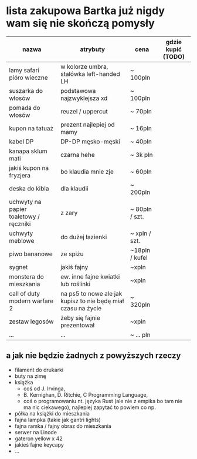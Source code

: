 # lista zakupowa Bartka już nigdy wam się nie skończą pomysły

| nazwa | atrybuty | cena | gdzie kupić (TODO) |
|-------|----------|------|--------------------|
| lamy safari pióro wieczne | w kolorze umbra, stalówka left-handed LH | ~ 100pln| |
| suszarka do włosów | podstawowa najzwyklejsza xd | ~ 100pln | |
| pomada do włosów | reuzel / uppercut | ~ 70pln | |
| kupon na tatuaż | prezent najlepiej od mamy | ~ 16pln | |
| kabel DP | DP-DP męsko-męski | ~ 40pln | |
| kanapa sklum mati | czarna hehe | ~ 3k pln | |
| jakiś kupon na fryzjera | bo klaudia mnie zje | ~ 60pln | |
| deska do kibla | dla klaudii | ~ 200pln | |
| uchwyty na papier toaletowy / ręczniki | z zary | ~ 80pln / szt. | |
| uchwyty meblowe | do dużej łazienki | ~ xpln / szt. | |
| piwo bananowe | ze spiżu | ~18pln / kufel | |
| sygnet | jakiś fajny | ~xpln | |
| monstera do mieszkania | ew. inne fajne kwiatki lub roślinki | ~xpln | |
| call of duty modern warfare 2 | na ps5 to nowe ale jak kupisz to nie będę miał czasu na życie | ~ 320pln | |
| zestaw legosów | żeby się fajnie prezentował | ~xpln | |
| ... | ... | ~ ... pln | |

## a jak nie będzie żadnych z powyższych rzeczy

- filament do drukarki
- buty na zimę
- książka
	- coś od J. Irvinga,
	- B. Kernighan, D. Ritchie, C Programming Language,
	- coś o programowaniu nt. języka Rust (ale nie z empika bo tam nie ma nic ciekawego), najlepiej zapytać to powiem co np.
- półka na książki do mieszkania
- fajna lampka (takie jak gantri lights)
- fajna ramka / fajny obraz do mieszkania
- serwer na Linode
- gateron yellow x 42
- jakieś fajne keycapy
- ...
